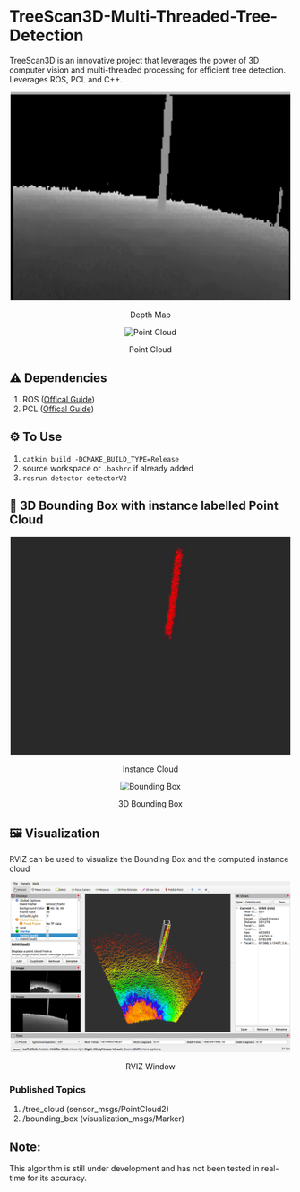 # TreeScan3D-Multi-Threaded-Tree-Detection
TreeScan3D is an innovative project that leverages the power of 3D computer vision and multi-threaded processing for efficient tree detection. Leverages ROS, PCL and C++.

<div align="center">
    <img src="assets/DepthMap.gif" alt="Depth Map" width="500"/>
    <p>Depth Map</p>
</div>
<div align="center">
    <img src="assets/PointCloud.gif" alt="Point Cloud" width=500"/>
    <p>Point Cloud</p>
</div>

## ⚠️ Dependencies
1) ROS ([Offical Guide](http://wiki.ros.org/noetic/Installation/Ubuntu))
2) PCL ([Offical Guide](https://pointclouds.org/downloads/))

## ⚙️ To Use
1) `catkin build -DCMAKE_BUILD_TYPE=Release`
2) source workspace or `.bashrc` if already added
3) `rosrun detector detectorV2`

## 🎋 3D Bounding Box with instance labelled Point Cloud
<div align="center">
    <img src="assets/InstanceCloud.gif" alt="Instance Cloud" width="500"/>
    <p>Instance Cloud</p>
</div>
<div align="center">
    <img src="assets/3DBoundingBox.gif" alt="Bounding Box" width=500"/>
    <p>3D Bounding Box</p>
</div>

## 🖼️ Visualization
RVIZ can be used to visualize the Bounding Box and the computed instance cloud
<div align="center">
    <img src="assets/RVIZ.png" alt="RVIZ" width="500"/>
    <p>RVIZ Window</p>
</div>

### Published Topics
1) /tree_cloud (sensor_msgs/PointCloud2)
2) /bounding_box (visualization_msgs/Marker)

## Note:
This algorithm is still under development and has not been tested in real-time for its accuracy.
